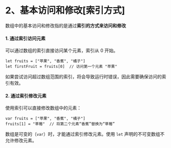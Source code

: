 # 2、基本访问和修改\[索引方式]

数组中的基本访问和修改指的是通过**索引的方式来访问和修改**

#### 1. **通过索引访问元素**

可以通过数组的索引直接访问某个元素，索引从 0 开始。

```
let fruits = ["苹果", "香蕉", "橘子"]
let firstFruit = fruits[0]  // 访问第一个元素 "苹果"
```

如果尝试访问超过数组范围的索引，将会导致运行时错误，因此需要确保访问的索引有效。



#### 2. **通过索引修改元素**

使用索引可以直接修改数组中的元素：

```
var fruits = ["苹果", "香蕉", "橘子"]
fruits[1] = "草莓"  // 将第二个元素“香蕉”替换为“草莓”
```

数组是可变的（`var`）时，才能通过索引修改元素。使用 `let` 声明的不可变数组不允许修改元素。
